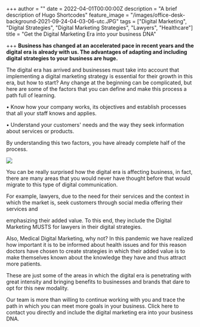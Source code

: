 +++
author = ""
date = 2022-04-01T00:00:00Z
description = "A brief description of Hugo Shortcodes"
feature_image = "/images/office-desk-background-2021-09-24-04-03-06-utc.JPG"
tags = ["Digital Marketing", "Digital Strategies", "Digital Marketing Strategies", "Lawyers", "Healthcare"]
title = "Get the Digital Marketing Era into your business DNA"

+++
**Business has changed at an accelerated pace in recent years and the digital era is already with us. The advantages of adapting and including digital strategies to your business are huge.**

The digital era has arrived and businesses must take into account that implementing a digital marketing strategy is essential for their growth in this era, but how to start? Any change at the beginning can be complicated, but here are some of the factors that you can define and make this process a path full of learning.

• Know how your company works, its objectives and establish processes that all your staff knows and applies.

• Understand your customers' needs and the way they seek information about services or products.

By understanding this two factors, you have already complete half of the process.

![](/images/banner-digital-reputation-03.png)

You can be really surprised how the digital era is affecting business, in fact, there are many areas that you would never have thought before that would migrate to this type of digital communication.

For example, lawyers, due to the need for their services and the context in which the market is, seek customers through social media offering their services and

emphasizing their added value. To this end, they include the Digital Marketing MUSTS for lawyers in their digital strategies.

Also, Medical Digital Marketing, why not? In this pandemic we have realized how important it is to be informed about health issues and for this reason doctors have chosen to create strategies in which their added value is to make themselves known about the knowledge they have and thus attract more patients.

These are just some of the areas in which the digital era is penetrating with great intensity and bringing benefits to businesses and brands that dare to opt for this new modality.

Our team is more than willing to continue working with you and trace the path in which you can meet more goals in your business. Click here to contact you directly and include the digital marketing era into your business DNA.